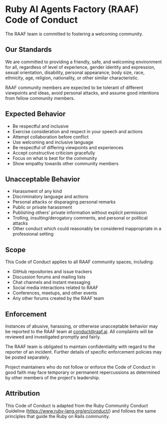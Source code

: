 # Ruby AI Agents Factory (RAAF) Code of Conduct

The RAAF team is committed to fostering a welcoming community.

## Our Standards

We are committed to providing a friendly, safe, and welcoming environment for all, regardless of level of experience, gender identity and expression, sexual orientation, disability, personal appearance, body size, race, ethnicity, age, religion, nationality, or other similar characteristic.

RAAF community members are expected to be tolerant of different viewpoints and ideas, avoid personal attacks, and assume good intentions from fellow community members.

## Expected Behavior

- Be respectful and inclusive
- Exercise consideration and respect in your speech and actions
- Attempt collaboration before conflict
- Use welcoming and inclusive language
- Be respectful of differing viewpoints and experiences
- Accept constructive criticism gracefully
- Focus on what is best for the community
- Show empathy towards other community members

## Unacceptable Behavior

- Harassment of any kind
- Discriminatory language and actions
- Personal attacks or disparaging personal remarks
- Public or private harassment
- Publishing others' private information without explicit permission
- Trolling, insulting/derogatory comments, and personal or political attacks
- Other conduct which could reasonably be considered inappropriate in a professional setting

## Scope

This Code of Conduct applies to all RAAF community spaces, including:
- GitHub repositories and issue trackers
- Discussion forums and mailing lists
- Chat channels and instant messaging
- Social media interactions related to RAAF
- Conferences, meetups, and other events
- Any other forums created by the RAAF team

## Enforcement

Instances of abusive, harassing, or otherwise unacceptable behavior may be reported to the RAAF team at conduct@raaf.ai. All complaints will be reviewed and investigated promptly and fairly.

The RAAF team is obligated to maintain confidentiality with regard to the reporter of an incident. Further details of specific enforcement policies may be posted separately.

Project maintainers who do not follow or enforce the Code of Conduct in good faith may face temporary or permanent repercussions as determined by other members of the project's leadership.

## Attribution

This Code of Conduct is adapted from the Ruby Community Conduct Guideline (https://www.ruby-lang.org/en/conduct/) and follows the same principles that guide the Ruby on Rails community.